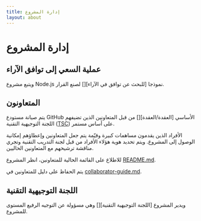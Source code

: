 ```yaml
---
title: إدارة المشروع
layout: about
---
```


# إدارة المشروع

## عملية السعي إلى توافق الآراء

ويتبع مشروع Node.js نموذجا \[للبحث عن توافق في الآراء]\[] لصنع القرار.

## المتعاونون

يتم صيانة مستودع GitHub الأساسي \[العقدة/العقدة]\[] من قبل المتعاونين
الذين تضيفهم اللجنة التوجيهية التقنية ([TSC][]) على أساس مستمر.

الأفراد الذين يقدمون مساهمات كبيرة وقيّمة يتم جعل المتعاونين
وإعطاؤهم إمكانية الوصول إلى المشروع. ويتم تحديد هوية هؤلاء الأفراد من قبل لجنة التدريب التقنية
وتجري مناقشة ترشيحهم مع المتعاونين الحاليين.

للاطلاع على القائمة الحالية للمتعاونين، انظر المشروع [README.md][].

يتم الحفاظ على دليل للمتعاونين في [collaborator-guide.md][].

## اللجنة التوجيهية التقنية

ويدير المشروع \[اللجنة التوجيهية التقنية]\[]
وهي مسؤولة عن التوجيه الرفيع المستوى للمشروع.

[consensus seeking]: https://en.wikipedia.org/wiki/consensusus-seeking_decision

[readme.md]: https://github.com/nodejs/node/blob/main/README.md#current-project-team-members

[tsc]: https://github.com/nodejs/TSC

[technical steering committee (tsc)]: https://github.com/nodejs/TSC/blob/main/TSC-Charter.md

[collaborator-guide.md]: https://github.com/nodejs/node/blob/main/doc/contributing/cooperator-guide.md

[nodejs/node]: https://github.com/nodejs/node
